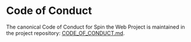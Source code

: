 
# Code of Conduct

The canonical Code of Conduct for Spin the Web Project is maintained in the project repository: [CODE_OF_CONDUCT.md](https://github.com/spintheweb/project?tab=coc-ov-file#).
